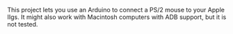 This project lets you use an Arduino to connect a PS/2 mouse to your Apple IIgs. It might also work with Macintosh computers with ADB support, but it is not tested.